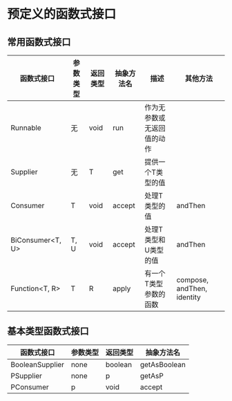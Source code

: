 # 预定义的函数式接口

## 常用函数式接口

|函数式接口|参数类型|返回类型|抽象方法名|描述| 其他方法 |
|--|--|--|--|--| -- |
| Runnable | 无 | void | run | 作为无参数或无返回值的动作 | |
| Supplier<T> | 无 | T | get | 提供一个T类型的值 |  |
| Consumer<T> | T | void | accept | 处理T类型的值 | andThen |
| BiConsumer<T, U> | T, U | void | accept | 处理T类型和U类型的值 | andThen |
| Function<T, R> | T | R | apply | 有一个T类型参数的函数 | compose, andThen, identity |

## 基本类型函数式接口

|函数式接口|参数类型|返回类型|抽象方法名|
|--|--|--|--|
|BooleanSupplier|none|boolean|getAsBoolean|
|PSupplier|none|p|getAsP|
|PConsumer|p|void|accept|

